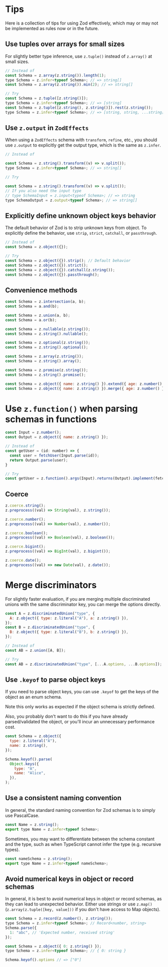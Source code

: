 # Tips

Here is a collection of tips for using Zod effectively, which may or may not be
implemented as rules now or in the future.

## Use tuples over arrays for small sizes

For slightly better type inference, use `z.tuple()` instead of `z.array()` at small sizes.

```js
// Instead of
const Schema = z.array(z.string()).length(1);
type Schema = z.infer<typeof Schema>; // => string[]
const Schema = z.array(z.string()).min(2); // => string[]

// Try
const Schema = z.tuple([z.string()]);
type Schema = z.infer<typeof Schema>; // => [string]
const Schema = z.tuple([z.string(), z.string()]).rest(z.string());
type Schema = z.infer<typeof Schema>; // => [string, string, ...string[]]
```

## Use `z.output` in `ZodEffects`

When using a `ZodEffects` schema with `transform`, `refine`, etc., you should use `z.output` to explicitly get the output type, which is the same as `z.infer`.

```js
// Instead of

const Schema = z.string().transform((v) => v.split());
type Schema = z.infer<typeof Schema>; // => string[]

// Try

const Schema = z.string().transform((v) => v.split());
// If you also need the input type
// type SchemaInput = z.input<typeof Schema>; // => string
type SchemaOutput = z.output<typeof Schema>; // => string[]
```

## Explicitly define unknown object keys behavior

The default behavior of Zod is to strip unknown keys from object. To explicitly define the behavior, use `strip`, `strict`, `catchall`, or `passthrough`.

```js
// Instead of
const Schema = z.object({});

// Try
const Schema = z.object({}).strip(); // Default behavior
const Schema = z.object({}).strict();
const Schema = z.object({}).catchall(z.string());
const Schema = z.object({}).passthrough();
```

## Convenience methods

```js
const Schema = z.intersection(a, b);
const Schema = a.and(b);

const Schema = z.union(a, b);
const Schema = a.or(b);

const Schema = z.nullable(z.string());
const Schema = z.string().nullable();

const Schema = z.optional(z.string());
const Schema = z.string().optional();

const Schema = z.array(z.string());
const Schema = z.string().array();

const Schema = z.promise(z.string());
const Schema = z.string().promise();

const Schema = z.object({ name: z.string() }).extend({ age: z.number() }.shape);
const Schema = z.object({ name: z.string() }).merge({ age: z.number() });
```

# Use `z.function()` when parsing schemas in functions

```js
const Input = z.number();
const Output = z.object({ name: z.string() });

// Instead of
const getUser = (id: number) => {
  const user = fetchUser(Input.parse(id));
  return Output.parse(user);
}

// Try
const getUser = z.function().args(Input).returns(Output).implement(fetchUser);
```

## Coerce

```js
z.coerce.string();
z.preprocess((val) => String(val), z.string());

z.coerce.number();
z.preprocess((val) => Number(val), z.number());

z.coerce.boolean();
z.preprocess((val) => Boolean(val), z.boolean());

z.coerce.bigint();
z.preprocess((val) => BigInt(val), z.bigint());

z.coerce.date();
z.preprocess((val) => new Date(val), z.date());
```

# Merge discriminators

For slightly faster evaluation, if you are merging multiple discriminated unions with the same discriminator key, you can merge the options directly.

```js
const A = z.discriminatedUnion("type", {
  A: z.object({ type: z.literal("A"), a: z.string() }),
});
const B = z.discriminatedUnion("type", {
  B: z.object({ type: z.literal("B"), b: z.string() }),
});

// Instead of
const AB = z.union([A, B]);

// Try
const AB = z.discriminatedUnion("type", [...A.options, ...B.options]);
```

## Use `.keyof` to parse object keys

If you need to parse object keys, you can use `.keyof` to get the keys of the object as an enum schema.

Note this only works as expected if the object schema is strictly defined.

Also, you probably don't want to do this if you have already parsed/validated the object, or you'll incur an unnecessary performance cost.

```js
const Schema = z.object({
  type: z.literal("A"),
  name: z.string(),
});

Schema.keyof().parse(
  Object.keys({
    type: "A",
    name: "Alice",
  }),
);
```

## Use a consistent naming convention

In general, the standard naming convention for Zod schemas is to simply use PascalCase.

```js
const Name = z.string();
export type Name = z.infer<typeof Schema>;
```

Sometimes, you may want to differentiate between the schema constant and the
type, such as when TypeScript cannot infer the type (e.g. recursive types).

```js
const nameSchema = z.string();
export type Name = z.infer<typeof nameSchema>;
```

## Avoid numerical keys in object or record schemas

In general, it is best to avoid numerical keys in object or record schemas, as they can lead to unexpected behavior. Either use strings or use `z.map()` (`z.array(z.tuple([key, value]))` if you don't have access to Map objects).

```js
const Schema = z.record(z.number(), z.string());
type Schema = z.infer<typeof Schema>; // Record<number, string>
Schema.parse({
  1: "abc", // 'Expected number, received string'
});

const Schema = z.object({ 0: z.string() });
type Schema = z.infer<typeof Schema>; // { 0: string }

Schema.keyof().options // => ["0"]
```
